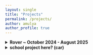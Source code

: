 ```yaml
---
layout: single
title: "Projects"
permalink: /projects/
author: amulya
author_profile: true
---
```


<details>
  <summary><strong>Rover ~ October 2024 - August 2025</strong></summary>
  <p style="font-size: 0.9rem;">
  This paragraph has smaller text.
  </p>
</details>

<details>
  <summary><strong>school project here? (car) </strong></summary>
  <p>
   explaination here
  </p>
</details>
